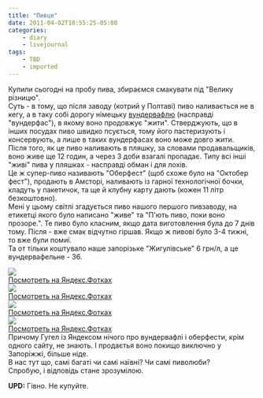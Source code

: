 ```yaml
---
title: "Пивце"
date: 2011-04-02T18:55:25-05:00
categories:
    - diary
    - livejournal
tags:
    - TBD
    - imported
---
```


Купили сьогодні на пробу пива, збираємся смакувати під "Велику різницю".  
Суть - в тому, що після заводу (котрий у Полтаві) пиво наливається не в кегу, а в таку собі дорогу німецьку [вундервафлю](http://lurkmore.ru/%D0%B2%D1%83%D0%BD%D0%B4%D0%B5%D1%80%D0%B2%D0%B0%D1%84%D0%BB%D1%8F) (насправді "вундерфас"), в якому воно продовжує "жити". Стверджують, що в інших посудах пиво швидко псується, тому його пастеризують і консервують, а лише в таких вундерфасах воно може довго жити.   
Після того, як це пиво наливають в пляшку, за словами продавальщиків, воно живе ще 12 годин, а через 3 доби взагалі пропадає. Типу всі інші "живі" пива у пляшках - насправді обман і для лохів.  
Це ж супер-пиво називають "Оберфест" (щоб схоже було на "Октобер фест"), продають в Амсторі, наливають із гарної технологічної бочки, кладуть у пакетичок, та ще й клубну карту дають (кожен 11 літр безкоштовно).  
Мені у цьому світлі згадується пиво нашого першого пивзаводу, на етикетці якого було написано "живе" та "П'ють пиво, поки воно прозоре.". Те пиво було класним, якщо дата виготовлення була до 7 днів тому. Після - вже смак відчутно гіршав. Якщо ж пивові було 3-4 тижні, то вже були помиї.  
Та от тільки коштувало наше запорізьке "Жигулівське" 6 грн/л, а це вундервафельне - 36.  
  
[![](http://img-fotki.yandex.ru/get/5805/disfinder.b/0_6f74d_2fe272b6_L.jpg)](http://fotki.yandex.ru/users/disfinder/view/456525/)  
[Посмотреть на Яндекс.Фотках](http://fotki.yandex.ru/users/disfinder/view/456525/)   
[![](http://img-fotki.yandex.ru/get/4809/disfinder.b/0_6f74e_3b60aa5e_L.jpg)](http://fotki.yandex.ru/users/disfinder/view/456526/)  
[Посмотреть на Яндекс.Фотках](http://fotki.yandex.ru/users/disfinder/view/456526/)   
[![](http://img-fotki.yandex.ru/get/5303/disfinder.b/0_6f74f_b45ba0be_L.jpg)](http://fotki.yandex.ru/users/disfinder/view/456527/)  
[Посмотреть на Яндекс.Фотках](http://fotki.yandex.ru/users/disfinder/view/456527/)   
[![](http://img-fotki.yandex.ru/get/5208/disfinder.b/0_6f753_22590210_L.jpg)](http://fotki.yandex.ru/users/disfinder/view/456531/)  
[Посмотреть на Яндекс.Фотках](http://fotki.yandex.ru/users/disfinder/view/456531/)   
Причому Гугел із Яндексом нічого про вундервафлі і оберфести, крім одного сайту, не знають. І продаєтья воно покищо виключно у Запоріжжі, більше ніде.  
В нас тут що, самі багаті чи самі наївні? Чи самі пиволюби?  
Спробую, і відповідь стане зрозумілою.  
  
**UPD:** Гівно. Не купуйте.